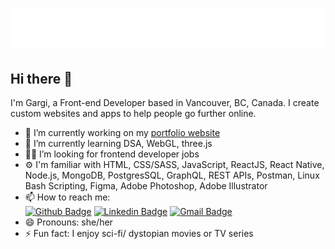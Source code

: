 <h1 align="center">
  <img src="https://raw.githubusercontent.com/Gargi-Thakur/Gargi-Thakur/master/githubName.svg" alt="Gargi Thakur" />
</h1>

## Hi there 👋
I'm Gargi, a Front-end Developer based in Vancouver, BC, Canada. I create custom websites and apps to help people go further online.
- 🔭 I’m currently working on my <a href="https://www.gargithakur.com" target="_blank">portfolio website</a>
- 🌱 I’m currently learning DSA, WebGL, three.js 
- 👩‍💻 I’m looking for frontend developer jobs
- ⚙️ I'm familiar with HTML, CSS/SASS, JavaScript, ReactJS, React Native, Node.js, MongoDB, PostgresSQL, GraphQL, REST APIs, Postman, Linux Bash Scripting, Figma, Adobe Photoshop, Adobe Illustrator 
- 📫 How to reach me: <br /> [![Github Badge](http://img.shields.io/badge/-Github-black?style=flat-square&logo=github&link=https://github.com/Gargi-Thakur/)](https://github.com/Gargi-Thakur/) 
[![Linkedin Badge](https://img.shields.io/badge/-LinkedIn-blue?style=flat-square&logo=Linkedin&logoColor=white&link=https://www.linkedin.com/in/gargithakur94/)](https://www.linkedin.com/in/gargithakur94)
[![Gmail Badge](https://img.shields.io/badge/-Gmail-d14836?style=flat-square&logo=Gmail&logoColor=white&link=mailto:defcon.gargi14thakur@gmail.com)](mailto:defcon.gargi14thakur@gmail.com)
- 😄 Pronouns: she/her
- ⚡ Fun fact: I enjoy sci-fi/ dystopian movies or TV series
